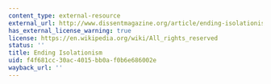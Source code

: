 ```yaml
---
content_type: external-resource
external_url: http://www.dissentmagazine.org/article/ending-isolationism
has_external_license_warning: true
license: https://en.wikipedia.org/wiki/All_rights_reserved
status: ''
title: Ending Isolationism
uid: f4f681cc-30ac-4015-bb0a-f0b6e686002e
wayback_url: ''
---
```

